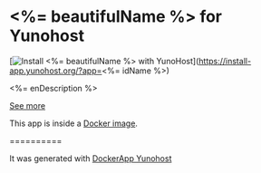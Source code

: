 <%= beautifulName %> for Yunohost
==========

[![Install <%= beautifulName %> with YunoHost](https://install-app.yunohost.org/install-with-yunohost.png)](https://install-app.yunohost.org/?app=<%= idName %>)

<%= enDescription %>

[See more](<%= urlApp %>)

This app is inside a [Docker image](<%= urlDockerHub %>).

==========

It was generated with [DockerApp Yunohost](https://github.com/aymhce/dockerappmodel_ynh/)
